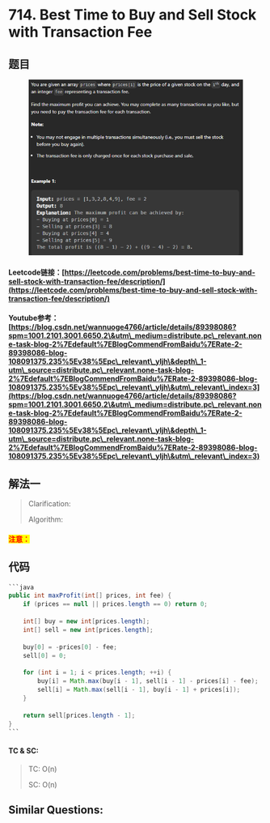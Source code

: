 # 714. Best Time to Buy and Sell Stock with Transaction Fee

## 题目

<figure><img src="../../.gitbook/assets/image (19).png" alt=""><figcaption></figcaption></figure>

#### Leetcode链接：[https://leetcode.com/problems/best-time-to-buy-and-sell-stock-with-transaction-fee/description/](https://leetcode.com/problems/best-time-to-buy-and-sell-stock-with-transaction-fee/description/)

#### Youtube参考：[https://blog.csdn.net/wannuoge4766/article/details/89398086?spm=1001.2101.3001.6650.2\&utm\_medium=distribute.pc\_relevant.none-task-blog-2%7Edefault%7EBlogCommendFromBaidu%7ERate-2-89398086-blog-108091375.235%5Ev38%5Epc\_relevant\_yljh\&depth\_1-utm\_source=distribute.pc\_relevant.none-task-blog-2%7Edefault%7EBlogCommendFromBaidu%7ERate-2-89398086-blog-108091375.235%5Ev38%5Epc\_relevant\_yljh\&utm\_relevant\_index=3](https://blog.csdn.net/wannuoge4766/article/details/89398086?spm=1001.2101.3001.6650.2\&utm\_medium=distribute.pc\_relevant.none-task-blog-2%7Edefault%7EBlogCommendFromBaidu%7ERate-2-89398086-blog-108091375.235%5Ev38%5Epc\_relevant\_yljh\&depth\_1-utm\_source=distribute.pc\_relevant.none-task-blog-2%7Edefault%7EBlogCommendFromBaidu%7ERate-2-89398086-blog-108091375.235%5Ev38%5Epc\_relevant\_yljh\&utm\_relevant\_index=3)

## 解法一

> Clarification:&#x20;
>
> Algorithm:&#x20;

#### <mark style="color:red;">注意：</mark>

## 代码

````java
```java
public int maxProfit(int[] prices, int fee) {
    if (prices == null || prices.length == 0) return 0;

    int[] buy = new int[prices.length];
    int[] sell = new int[prices.length];

    buy[0] = -prices[0] - fee;
    sell[0] = 0;

    for (int i = 1; i < prices.length; ++i) {
        buy[i] = Math.max(buy[i - 1], sell[i - 1] - prices[i] - fee);
        sell[i] = Math.max(sell[i - 1], buy[i - 1] + prices[i]);
    }

    return sell[prices.length - 1];
}
```
````

#### TC & SC:&#x20;

> TC: O(n)
>
> SC: O(n)

## **Similar Questions:**&#x20;
